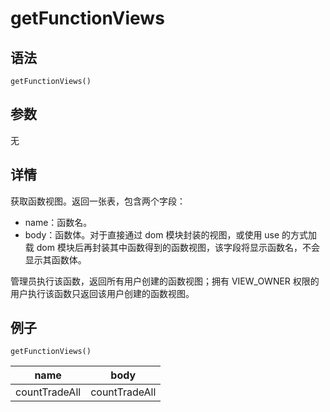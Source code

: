# getFunctionViews

## 语法

`getFunctionViews()`

## 参数

无

## 详情

获取函数视图。返回一张表，包含两个字段：

* name：函数名。
* body：函数体。对于直接通过 dom 模块封装的视图，或使用 use <moduleName> 的方式加载
  dom 模块后再封装其中函数得到的函数视图，该字段将显示函数名，不会显示其函数体。

管理员执行该函数，返回所有用户创建的函数视图；拥有 VIEW\_OWNER 权限的用户执行该函数只返回该用户创建的函数视图。

## 例子

```
getFunctionViews()
```

| name | body |
| --- | --- |
| countTradeAll | countTradeAll |


